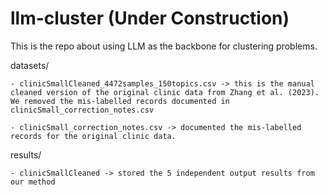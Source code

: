 # llm-cluster (Under Construction)

This is the repo about using LLM as the backbone for clustering problems.

datasets/

    - clinicSmallCleaned_4472samples_150topics.csv -> this is the manual cleaned version of the original clinic data from Zhang et al. (2023). We removed the mis-labelled records documented in clinicSmall_correction_notes.csv

    - clinicSmall_correction_notes.csv -> documented the mis-labelled records for the original clinic data.

results/

    - clinicSmallCleaned -> stored the 5 independent output results from our method

